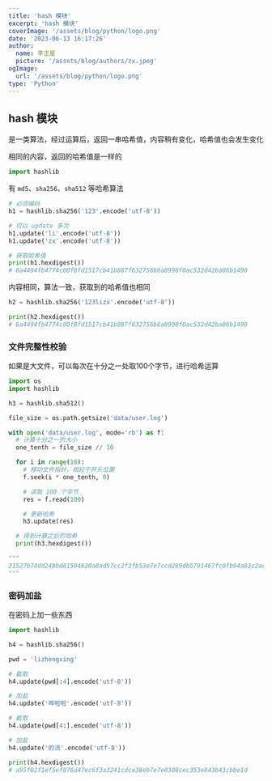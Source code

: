 ```yaml
---
title: 'hash 模块'
excerpt: 'hash 模块'
coverImage: '/assets/blog/python/logo.png'
date: '2023-06-13 16:17:26'
author:
  name: 李正星
  picture: '/assets/blog/authors/zx.jpeg'
ogImage:
  url: '/assets/blog/python/logo.png'
type: 'Python'
---
```


## hash 模块

是一类算法，经过运算后，返回一串哈希值，内容稍有变化，哈希值也会发生变化

相同的内容，返回的哈希值是一样的

```python
import hashlib
```

有 `md5`、`sha256`、`sha512` 等哈希算法

```python
# 必须编码
h1 = hashlib.sha256('123'.encode('utf-8'))

# 可以 update 多次
h1.update('li'.encode('utf-8'))
h1.update('zx'.encode('utf-8'))

# 获取哈希值
print(h1.hexdigest())
# 6a4494fb4774c00f8fd1517cb41b887f632756b6a8998f0ac532d42ba06b1490
```

内容相同，算法一致，获取到的哈希值也相同

```python
h2 = hashlib.sha256('123lizx'.encode('utf-8'))

print(h2.hexdigest())
# 6a4494fb4774c00f8fd1517cb41b887f632756b6a8998f0ac532d42ba06b1490
```

### 文件完整性校验

如果是大文件，可以每次在十分之一处取100个字节，进行哈希运算

```python
import os
import hashlib

h3 = hashlib.sha512()

file_size = os.path.getsize('data/user.log')

with open('data/user.log', mode='rb') as f:
  # 计算十分之一的大小
  one_tenth = file_size // 10

  for i in range(10):
    # 移动文件指针，相较于开头位置
    f.seek(i * one_tenth, 0)

    # 读取 100 个字节
    res = f.read(100)

    # 更新哈希
    h3.update(res)

  # 得到计算之后的哈希
  print(h3.hexdigest())

"""
31527b74dd24bbd81504620a8ad57cc2f3fb53e7e7ccd289db5791467fc0fb94a83c2ac924ce1b0afe25fd5919c9522418ca03e7c6965ababe9fd60e217ae071
"""
```

### 密码加盐

在密码上加一些东西

```python
import hashlib

h4 = hashlib.sha256()

pwd = 'lizhengxing'

# 截取
h4.update(pwd[:4].encode('utf-8'))

# 加盐
h4.update('哗啦啦'.encode('utf-8'))

# 截取
h4.update(pwd[4:].encode('utf-8'))

# 加盐
h4.update('的流'.encode('utf-8'))

print(h4.hexdigest())
# a95f02f1ef5ef076d47ec6f3a3241cdce38eb7e7e0308cec353e843b43cbbe1d
```